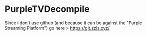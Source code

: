 # PurpleTVDecompile
Since i don't use github (and because it can be against the "Purple Streaming Platform") go here > https://git.zzls.xyz/
